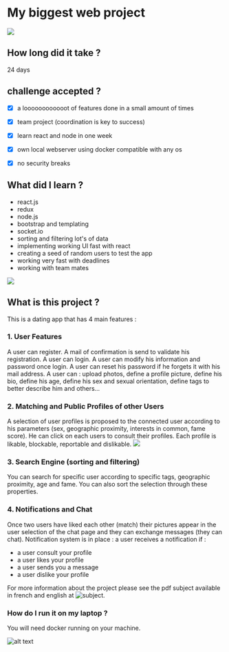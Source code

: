# My biggest web project
![](insta1.gif)
## How long did it take ?
24 days

## challenge accepted ?
- [x] a loooooooooooot of features done in a small amount of times
- [x] team project (coordination is key to success)
- [x] learn react and node in one week
- [x] own local webserver using docker compatible with any os
- [x] no security breaks


## What did I learn ?
  * react.js
  * redux
  * node.js
  * bootstrap and templating
  * socket.io
  * sorting and filtering lot's of data
  * implementing working UI fast with react
  * creating a seed of random users to test the app
  * working very fast with deadlines
  * working with team mates


![](insta2.gif)

## What is this project ?
This is a dating app that has 4 main features :
### 1. User Features
A user can register. A mail of confirmation is send to validate his registration. A user can login. A user can modify his information and password once login. A user can reset his password if he forgets it with his mail address. A user can : upload photos, define a profile picture, define his bio, define his age, define his sex and sexual orientation, define tags to better describe him and others...
### 2. Matching and Public Profiles of other Users
A selection of user profiles is proposed to the connected user according to his parameters (sex, geographic proximity, interests in common, fame score). He can click on each users to consult their profiles. Each profile is likable, blockable, reportable and dislikable.
![](insta3.gif)
### 3. Search Engine (sorting and filtering)
You can search for specific user according to specific tags, geographic proximity, age and fame. You can also sort the selection through these properties.
### 4. Notifications and Chat
Once two users have liked each other (match) their pictures appear in the user selection of the chat page and they can exchange messages (they can chat).
Notification system is in place : a user receives a notification if : 
  * a user consult your profile
  * a user likes your profile
  * a user sends you a message
  * a user dislike your profile

For more information about the project please see the pdf subject available in french and english at ![subject](https://github.com/nepriel/site-de-rencontre/tree/master/subject "subject").

### How do I run it on my laptop ?
You will need docker running on your machine.

![alt text](https://github.com/nepriel/instagram-42/blob/master/hello.PNG "result of evaluation of project")
